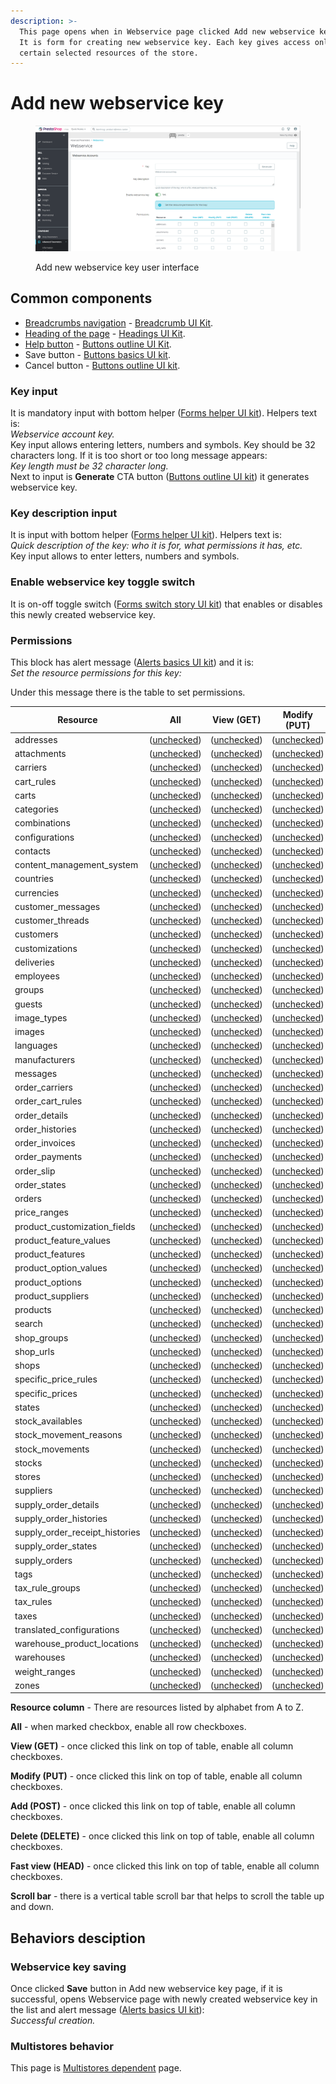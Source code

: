 ```yaml
---
description: >-
  This page opens when in Webservice page clicked Add new webservice key button.
  It is form for creating new webservice key. Each key gives access only to
  certain selected resources of the store.
---
```


# Add new webservice key

<figure><img src="../../../../../../.gitbook/assets/image (1) (2).png" alt=""><figcaption><p>Add new webservice key user interface</p></figcaption></figure>

## Common components

* [Breadcrumbs navigation](../../../../common-components/breadcrumbs.md) - [Breadcrumb UI Kit](https://build.prestashop.com/prestashop-ui-kit/?path=/story/breadcrumb--breadcrumb).
* [Heading of the page](../../../../common-components/heading-of-the-page.md) - [Headings UI Kit](https://build.prestashop.com/prestashop-ui-kit/?path=/story/headings--headings).
* [Help button](../../../../common-components/help-button.md) - [Buttons outline UI Kit](https://build.prestashop.com/prestashop-ui-kit/?path=/story/buttons--outline).
* Save button - [Buttons basics UI kit](https://build.prestashop.com/prestashop-ui-kit/?path=/story/buttons--basics).
* Cancel button - [Buttons outline UI kit](https://build.prestashop.com/prestashop-ui-kit/?path=/story/buttons--outline).

### Key input

It is mandatory input with bottom helper ([Forms helper UI kit](https://build.prestashop.com/prestashop-ui-kit/?path=/story/forms--helpers)). Helpers text is: \
_Webservice account key._ \
Key input allows entering letters, numbers and symbols. Key should be 32 characters long. If it is too short or too long message appears: \
_Key length must be 32 character long._\
Next to input is **Generate** CTA button ([Buttons outline UI kit](https://build.prestashop.com/prestashop-ui-kit/?path=/story/buttons--outline)) it generates webservice key.

### Key description input

It is input with bottom helper ([Forms helper UI kit](https://build.prestashop.com/prestashop-ui-kit/?path=/story/forms--helpers)). Helpers text is: \
_Quick description of the key: who it is for, what permissions it has, etc._\
Key input allows to enter letters, numbers and symbols.&#x20;

### Enable webservice key toggle switch

It is on-off toggle switch ([Forms switch story UI kit](https://build.prestashop.com/prestashop-ui-kit/?path=/story/forms--switch-story)) that enables or disables this newly created webservice key.

### Permissions

This block has alert message ([Alerts basics UI kit](https://build.prestashop.com/prestashop-ui-kit/?path=/story/alerts--basics)) and it is:\
_Set the resource permissions for this key:_

Under this message there is the table to set permissions.

<table><thead><tr><th width="157">Resource</th><th width="128">All</th><th width="128">View (GET)</th><th width="128">Modify (PUT)</th><th width="129">Add (POST)</th><th width="128">Delete (DELETE)</th><th width="128">Fast view (HEAD)</th></tr></thead><tbody><tr><td>addresses</td><td>(<a href="https://build.prestashop-project.org/prestashop-ui-kit/?path=/story/forms--stylised-checkboxes">unchecked</a>)</td><td>(<a href="https://build.prestashop-project.org/prestashop-ui-kit/?path=/story/forms--stylised-checkboxes">unchecked</a>)</td><td>(<a href="https://build.prestashop-project.org/prestashop-ui-kit/?path=/story/forms--stylised-checkboxes">unchecked</a>)</td><td>(<a href="https://build.prestashop-project.org/prestashop-ui-kit/?path=/story/forms--stylised-checkboxes">unchecked</a>)</td><td>(<a href="https://build.prestashop-project.org/prestashop-ui-kit/?path=/story/forms--stylised-checkboxes">unchecked</a>)</td><td>(<a href="https://build.prestashop-project.org/prestashop-ui-kit/?path=/story/forms--stylised-checkboxes">unchecked</a>)</td></tr><tr><td>attachments</td><td>(<a href="https://build.prestashop-project.org/prestashop-ui-kit/?path=/story/forms--stylised-checkboxes">unchecked</a>)</td><td>(<a href="https://build.prestashop-project.org/prestashop-ui-kit/?path=/story/forms--stylised-checkboxes">unchecked</a>)</td><td>(<a href="https://build.prestashop-project.org/prestashop-ui-kit/?path=/story/forms--stylised-checkboxes">unchecked</a>)</td><td>(<a href="https://build.prestashop-project.org/prestashop-ui-kit/?path=/story/forms--stylised-checkboxes">unchecked</a>)</td><td>(<a href="https://build.prestashop-project.org/prestashop-ui-kit/?path=/story/forms--stylised-checkboxes">unchecked</a>)</td><td>(<a href="https://build.prestashop-project.org/prestashop-ui-kit/?path=/story/forms--stylised-checkboxes">unchecked</a>)</td></tr><tr><td>carriers</td><td>(<a href="https://build.prestashop-project.org/prestashop-ui-kit/?path=/story/forms--stylised-checkboxes">unchecked</a>)</td><td>(<a href="https://build.prestashop-project.org/prestashop-ui-kit/?path=/story/forms--stylised-checkboxes">unchecked</a>)</td><td>(<a href="https://build.prestashop-project.org/prestashop-ui-kit/?path=/story/forms--stylised-checkboxes">unchecked</a>)</td><td>(<a href="https://build.prestashop-project.org/prestashop-ui-kit/?path=/story/forms--stylised-checkboxes">unchecked</a>)</td><td>(<a href="https://build.prestashop-project.org/prestashop-ui-kit/?path=/story/forms--stylised-checkboxes">unchecked</a>)</td><td>(<a href="https://build.prestashop-project.org/prestashop-ui-kit/?path=/story/forms--stylised-checkboxes">unchecked</a>)</td></tr><tr><td>cart_rules</td><td>(<a href="https://build.prestashop-project.org/prestashop-ui-kit/?path=/story/forms--stylised-checkboxes">unchecked</a>)</td><td>(<a href="https://build.prestashop-project.org/prestashop-ui-kit/?path=/story/forms--stylised-checkboxes">unchecked</a>)</td><td>(<a href="https://build.prestashop-project.org/prestashop-ui-kit/?path=/story/forms--stylised-checkboxes">unchecked</a>)</td><td>(<a href="https://build.prestashop-project.org/prestashop-ui-kit/?path=/story/forms--stylised-checkboxes">unchecked</a>)</td><td>(<a href="https://build.prestashop-project.org/prestashop-ui-kit/?path=/story/forms--stylised-checkboxes">unchecked</a>)</td><td>(<a href="https://build.prestashop-project.org/prestashop-ui-kit/?path=/story/forms--stylised-checkboxes">unchecked</a>)</td></tr><tr><td>carts</td><td>(<a href="https://build.prestashop-project.org/prestashop-ui-kit/?path=/story/forms--stylised-checkboxes">unchecked</a>)</td><td>(<a href="https://build.prestashop-project.org/prestashop-ui-kit/?path=/story/forms--stylised-checkboxes">unchecked</a>)</td><td>(<a href="https://build.prestashop-project.org/prestashop-ui-kit/?path=/story/forms--stylised-checkboxes">unchecked</a>)</td><td>(<a href="https://build.prestashop-project.org/prestashop-ui-kit/?path=/story/forms--stylised-checkboxes">unchecked</a>)</td><td>(<a href="https://build.prestashop-project.org/prestashop-ui-kit/?path=/story/forms--stylised-checkboxes">unchecked</a>)</td><td>(<a href="https://build.prestashop-project.org/prestashop-ui-kit/?path=/story/forms--stylised-checkboxes">unchecked</a>)</td></tr><tr><td>categories</td><td>(<a href="https://build.prestashop-project.org/prestashop-ui-kit/?path=/story/forms--stylised-checkboxes">unchecked</a>)</td><td>(<a href="https://build.prestashop-project.org/prestashop-ui-kit/?path=/story/forms--stylised-checkboxes">unchecked</a>)</td><td>(<a href="https://build.prestashop-project.org/prestashop-ui-kit/?path=/story/forms--stylised-checkboxes">unchecked</a>)</td><td>(<a href="https://build.prestashop-project.org/prestashop-ui-kit/?path=/story/forms--stylised-checkboxes">unchecked</a>)</td><td>(<a href="https://build.prestashop-project.org/prestashop-ui-kit/?path=/story/forms--stylised-checkboxes">unchecked</a>)</td><td>(<a href="https://build.prestashop-project.org/prestashop-ui-kit/?path=/story/forms--stylised-checkboxes">unchecked</a>)</td></tr><tr><td>combinations</td><td>(<a href="https://build.prestashop-project.org/prestashop-ui-kit/?path=/story/forms--stylised-checkboxes">unchecked</a>)</td><td>(<a href="https://build.prestashop-project.org/prestashop-ui-kit/?path=/story/forms--stylised-checkboxes">unchecked</a>)</td><td>(<a href="https://build.prestashop-project.org/prestashop-ui-kit/?path=/story/forms--stylised-checkboxes">unchecked</a>)</td><td>(<a href="https://build.prestashop-project.org/prestashop-ui-kit/?path=/story/forms--stylised-checkboxes">unchecked</a>)</td><td>(<a href="https://build.prestashop-project.org/prestashop-ui-kit/?path=/story/forms--stylised-checkboxes">unchecked</a>)</td><td>(<a href="https://build.prestashop-project.org/prestashop-ui-kit/?path=/story/forms--stylised-checkboxes">unchecked</a>)</td></tr><tr><td>configurations</td><td>(<a href="https://build.prestashop-project.org/prestashop-ui-kit/?path=/story/forms--stylised-checkboxes">unchecked</a>)</td><td>(<a href="https://build.prestashop-project.org/prestashop-ui-kit/?path=/story/forms--stylised-checkboxes">unchecked</a>)</td><td>(<a href="https://build.prestashop-project.org/prestashop-ui-kit/?path=/story/forms--stylised-checkboxes">unchecked</a>)</td><td>(<a href="https://build.prestashop-project.org/prestashop-ui-kit/?path=/story/forms--stylised-checkboxes">unchecked</a>)</td><td>(<a href="https://build.prestashop-project.org/prestashop-ui-kit/?path=/story/forms--stylised-checkboxes">unchecked</a>)</td><td>(<a href="https://build.prestashop-project.org/prestashop-ui-kit/?path=/story/forms--stylised-checkboxes">unchecked</a>)</td></tr><tr><td>contacts</td><td>(<a href="https://build.prestashop-project.org/prestashop-ui-kit/?path=/story/forms--stylised-checkboxes">unchecked</a>)</td><td>(<a href="https://build.prestashop-project.org/prestashop-ui-kit/?path=/story/forms--stylised-checkboxes">unchecked</a>)</td><td>(<a href="https://build.prestashop-project.org/prestashop-ui-kit/?path=/story/forms--stylised-checkboxes">unchecked</a>)</td><td>(<a href="https://build.prestashop-project.org/prestashop-ui-kit/?path=/story/forms--stylised-checkboxes">unchecked</a>)</td><td>(<a href="https://build.prestashop-project.org/prestashop-ui-kit/?path=/story/forms--stylised-checkboxes">unchecked</a>)</td><td>(<a href="https://build.prestashop-project.org/prestashop-ui-kit/?path=/story/forms--stylised-checkboxes">unchecked</a>)</td></tr><tr><td>content_management_system</td><td>(<a href="https://build.prestashop-project.org/prestashop-ui-kit/?path=/story/forms--stylised-checkboxes">unchecked</a>)</td><td>(<a href="https://build.prestashop-project.org/prestashop-ui-kit/?path=/story/forms--stylised-checkboxes">unchecked</a>)</td><td>(<a href="https://build.prestashop-project.org/prestashop-ui-kit/?path=/story/forms--stylised-checkboxes">unchecked</a>)</td><td>(<a href="https://build.prestashop-project.org/prestashop-ui-kit/?path=/story/forms--stylised-checkboxes">unchecked</a>)</td><td>(<a href="https://build.prestashop-project.org/prestashop-ui-kit/?path=/story/forms--stylised-checkboxes">unchecked</a>)</td><td>(<a href="https://build.prestashop-project.org/prestashop-ui-kit/?path=/story/forms--stylised-checkboxes">unchecked</a>)</td></tr><tr><td>countries</td><td>(<a href="https://build.prestashop-project.org/prestashop-ui-kit/?path=/story/forms--stylised-checkboxes">unchecked</a>)</td><td>(<a href="https://build.prestashop-project.org/prestashop-ui-kit/?path=/story/forms--stylised-checkboxes">unchecked</a>)</td><td>(<a href="https://build.prestashop-project.org/prestashop-ui-kit/?path=/story/forms--stylised-checkboxes">unchecked</a>)</td><td>(<a href="https://build.prestashop-project.org/prestashop-ui-kit/?path=/story/forms--stylised-checkboxes">unchecked</a>)</td><td>(<a href="https://build.prestashop-project.org/prestashop-ui-kit/?path=/story/forms--stylised-checkboxes">unchecked</a>)</td><td>(<a href="https://build.prestashop-project.org/prestashop-ui-kit/?path=/story/forms--stylised-checkboxes">unchecked</a>)</td></tr><tr><td>currencies</td><td>(<a href="https://build.prestashop-project.org/prestashop-ui-kit/?path=/story/forms--stylised-checkboxes">unchecked</a>)</td><td>(<a href="https://build.prestashop-project.org/prestashop-ui-kit/?path=/story/forms--stylised-checkboxes">unchecked</a>)</td><td>(<a href="https://build.prestashop-project.org/prestashop-ui-kit/?path=/story/forms--stylised-checkboxes">unchecked</a>)</td><td>(<a href="https://build.prestashop-project.org/prestashop-ui-kit/?path=/story/forms--stylised-checkboxes">unchecked</a>)</td><td>(<a href="https://build.prestashop-project.org/prestashop-ui-kit/?path=/story/forms--stylised-checkboxes">unchecked</a>)</td><td>(<a href="https://build.prestashop-project.org/prestashop-ui-kit/?path=/story/forms--stylised-checkboxes">unchecked</a>)</td></tr><tr><td>customer_messages</td><td>(<a href="https://build.prestashop-project.org/prestashop-ui-kit/?path=/story/forms--stylised-checkboxes">unchecked</a>)</td><td>(<a href="https://build.prestashop-project.org/prestashop-ui-kit/?path=/story/forms--stylised-checkboxes">unchecked</a>)</td><td>(<a href="https://build.prestashop-project.org/prestashop-ui-kit/?path=/story/forms--stylised-checkboxes">unchecked</a>)</td><td>(<a href="https://build.prestashop-project.org/prestashop-ui-kit/?path=/story/forms--stylised-checkboxes">unchecked</a>)</td><td>(<a href="https://build.prestashop-project.org/prestashop-ui-kit/?path=/story/forms--stylised-checkboxes">unchecked</a>)</td><td>(<a href="https://build.prestashop-project.org/prestashop-ui-kit/?path=/story/forms--stylised-checkboxes">unchecked</a>)</td></tr><tr><td>customer_threads</td><td>(<a href="https://build.prestashop-project.org/prestashop-ui-kit/?path=/story/forms--stylised-checkboxes">unchecked</a>)</td><td>(<a href="https://build.prestashop-project.org/prestashop-ui-kit/?path=/story/forms--stylised-checkboxes">unchecked</a>)</td><td>(<a href="https://build.prestashop-project.org/prestashop-ui-kit/?path=/story/forms--stylised-checkboxes">unchecked</a>)</td><td>(<a href="https://build.prestashop-project.org/prestashop-ui-kit/?path=/story/forms--stylised-checkboxes">unchecked</a>)</td><td>(<a href="https://build.prestashop-project.org/prestashop-ui-kit/?path=/story/forms--stylised-checkboxes">unchecked</a>)</td><td>(<a href="https://build.prestashop-project.org/prestashop-ui-kit/?path=/story/forms--stylised-checkboxes">unchecked</a>)</td></tr><tr><td>customers</td><td>(<a href="https://build.prestashop-project.org/prestashop-ui-kit/?path=/story/forms--stylised-checkboxes">unchecked</a>)</td><td>(<a href="https://build.prestashop-project.org/prestashop-ui-kit/?path=/story/forms--stylised-checkboxes">unchecked</a>)</td><td>(<a href="https://build.prestashop-project.org/prestashop-ui-kit/?path=/story/forms--stylised-checkboxes">unchecked</a>)</td><td>(<a href="https://build.prestashop-project.org/prestashop-ui-kit/?path=/story/forms--stylised-checkboxes">unchecked</a>)</td><td>(<a href="https://build.prestashop-project.org/prestashop-ui-kit/?path=/story/forms--stylised-checkboxes">unchecked</a>)</td><td>(<a href="https://build.prestashop-project.org/prestashop-ui-kit/?path=/story/forms--stylised-checkboxes">unchecked</a>)</td></tr><tr><td>customizations</td><td>(<a href="https://build.prestashop-project.org/prestashop-ui-kit/?path=/story/forms--stylised-checkboxes">unchecked</a>)</td><td>(<a href="https://build.prestashop-project.org/prestashop-ui-kit/?path=/story/forms--stylised-checkboxes">unchecked</a>)</td><td>(<a href="https://build.prestashop-project.org/prestashop-ui-kit/?path=/story/forms--stylised-checkboxes">unchecked</a>)</td><td>(<a href="https://build.prestashop-project.org/prestashop-ui-kit/?path=/story/forms--stylised-checkboxes">unchecked</a>)</td><td>(<a href="https://build.prestashop-project.org/prestashop-ui-kit/?path=/story/forms--stylised-checkboxes">unchecked</a>)</td><td>(<a href="https://build.prestashop-project.org/prestashop-ui-kit/?path=/story/forms--stylised-checkboxes">unchecked</a>)</td></tr><tr><td>deliveries</td><td>(<a href="https://build.prestashop-project.org/prestashop-ui-kit/?path=/story/forms--stylised-checkboxes">unchecked</a>)</td><td>(<a href="https://build.prestashop-project.org/prestashop-ui-kit/?path=/story/forms--stylised-checkboxes">unchecked</a>)</td><td>(<a href="https://build.prestashop-project.org/prestashop-ui-kit/?path=/story/forms--stylised-checkboxes">unchecked</a>)</td><td>(<a href="https://build.prestashop-project.org/prestashop-ui-kit/?path=/story/forms--stylised-checkboxes">unchecked</a>)</td><td>(<a href="https://build.prestashop-project.org/prestashop-ui-kit/?path=/story/forms--stylised-checkboxes">unchecked</a>)</td><td>(<a href="https://build.prestashop-project.org/prestashop-ui-kit/?path=/story/forms--stylised-checkboxes">unchecked</a>)</td></tr><tr><td>employees</td><td>(<a href="https://build.prestashop-project.org/prestashop-ui-kit/?path=/story/forms--stylised-checkboxes">unchecked</a>)</td><td>(<a href="https://build.prestashop-project.org/prestashop-ui-kit/?path=/story/forms--stylised-checkboxes">unchecked</a>)</td><td>(<a href="https://build.prestashop-project.org/prestashop-ui-kit/?path=/story/forms--stylised-checkboxes">unchecked</a>)</td><td>(<a href="https://build.prestashop-project.org/prestashop-ui-kit/?path=/story/forms--stylised-checkboxes">unchecked</a>)</td><td>(<a href="https://build.prestashop-project.org/prestashop-ui-kit/?path=/story/forms--stylised-checkboxes">unchecked</a>)</td><td>(<a href="https://build.prestashop-project.org/prestashop-ui-kit/?path=/story/forms--stylised-checkboxes">unchecked</a>)</td></tr><tr><td>groups</td><td>(<a href="https://build.prestashop-project.org/prestashop-ui-kit/?path=/story/forms--stylised-checkboxes">unchecked</a>)</td><td>(<a href="https://build.prestashop-project.org/prestashop-ui-kit/?path=/story/forms--stylised-checkboxes">unchecked</a>)</td><td>(<a href="https://build.prestashop-project.org/prestashop-ui-kit/?path=/story/forms--stylised-checkboxes">unchecked</a>)</td><td>(<a href="https://build.prestashop-project.org/prestashop-ui-kit/?path=/story/forms--stylised-checkboxes">unchecked</a>)</td><td>(<a href="https://build.prestashop-project.org/prestashop-ui-kit/?path=/story/forms--stylised-checkboxes">unchecked</a>)</td><td>(<a href="https://build.prestashop-project.org/prestashop-ui-kit/?path=/story/forms--stylised-checkboxes">unchecked</a>)</td></tr><tr><td>guests</td><td>(<a href="https://build.prestashop-project.org/prestashop-ui-kit/?path=/story/forms--stylised-checkboxes">unchecked</a>)</td><td>(<a href="https://build.prestashop-project.org/prestashop-ui-kit/?path=/story/forms--stylised-checkboxes">unchecked</a>)</td><td>(<a href="https://build.prestashop-project.org/prestashop-ui-kit/?path=/story/forms--stylised-checkboxes">unchecked</a>)</td><td>(<a href="https://build.prestashop-project.org/prestashop-ui-kit/?path=/story/forms--stylised-checkboxes">unchecked</a>)</td><td>(<a href="https://build.prestashop-project.org/prestashop-ui-kit/?path=/story/forms--stylised-checkboxes">unchecked</a>)</td><td>(<a href="https://build.prestashop-project.org/prestashop-ui-kit/?path=/story/forms--stylised-checkboxes">unchecked</a>)</td></tr><tr><td>image_types</td><td>(<a href="https://build.prestashop-project.org/prestashop-ui-kit/?path=/story/forms--stylised-checkboxes">unchecked</a>)</td><td>(<a href="https://build.prestashop-project.org/prestashop-ui-kit/?path=/story/forms--stylised-checkboxes">unchecked</a>)</td><td>(<a href="https://build.prestashop-project.org/prestashop-ui-kit/?path=/story/forms--stylised-checkboxes">unchecked</a>)</td><td>(<a href="https://build.prestashop-project.org/prestashop-ui-kit/?path=/story/forms--stylised-checkboxes">unchecked</a>)</td><td>(<a href="https://build.prestashop-project.org/prestashop-ui-kit/?path=/story/forms--stylised-checkboxes">unchecked</a>)</td><td>(<a href="https://build.prestashop-project.org/prestashop-ui-kit/?path=/story/forms--stylised-checkboxes">unchecked</a>)</td></tr><tr><td>images</td><td>(<a href="https://build.prestashop-project.org/prestashop-ui-kit/?path=/story/forms--stylised-checkboxes">unchecked</a>)</td><td>(<a href="https://build.prestashop-project.org/prestashop-ui-kit/?path=/story/forms--stylised-checkboxes">unchecked</a>)</td><td>(<a href="https://build.prestashop-project.org/prestashop-ui-kit/?path=/story/forms--stylised-checkboxes">unchecked</a>)</td><td>(<a href="https://build.prestashop-project.org/prestashop-ui-kit/?path=/story/forms--stylised-checkboxes">unchecked</a>)</td><td>(<a href="https://build.prestashop-project.org/prestashop-ui-kit/?path=/story/forms--stylised-checkboxes">unchecked</a>)</td><td>(<a href="https://build.prestashop-project.org/prestashop-ui-kit/?path=/story/forms--stylised-checkboxes">unchecked</a>)</td></tr><tr><td>languages</td><td>(<a href="https://build.prestashop-project.org/prestashop-ui-kit/?path=/story/forms--stylised-checkboxes">unchecked</a>)</td><td>(<a href="https://build.prestashop-project.org/prestashop-ui-kit/?path=/story/forms--stylised-checkboxes">unchecked</a>)</td><td>(<a href="https://build.prestashop-project.org/prestashop-ui-kit/?path=/story/forms--stylised-checkboxes">unchecked</a>)</td><td>(<a href="https://build.prestashop-project.org/prestashop-ui-kit/?path=/story/forms--stylised-checkboxes">unchecked</a>)</td><td>(<a href="https://build.prestashop-project.org/prestashop-ui-kit/?path=/story/forms--stylised-checkboxes">unchecked</a>)</td><td>(<a href="https://build.prestashop-project.org/prestashop-ui-kit/?path=/story/forms--stylised-checkboxes">unchecked</a>)</td></tr><tr><td>manufacturers</td><td>(<a href="https://build.prestashop-project.org/prestashop-ui-kit/?path=/story/forms--stylised-checkboxes">unchecked</a>)</td><td>(<a href="https://build.prestashop-project.org/prestashop-ui-kit/?path=/story/forms--stylised-checkboxes">unchecked</a>)</td><td>(<a href="https://build.prestashop-project.org/prestashop-ui-kit/?path=/story/forms--stylised-checkboxes">unchecked</a>)</td><td>(<a href="https://build.prestashop-project.org/prestashop-ui-kit/?path=/story/forms--stylised-checkboxes">unchecked</a>)</td><td>(<a href="https://build.prestashop-project.org/prestashop-ui-kit/?path=/story/forms--stylised-checkboxes">unchecked</a>)</td><td>(<a href="https://build.prestashop-project.org/prestashop-ui-kit/?path=/story/forms--stylised-checkboxes">unchecked</a>)</td></tr><tr><td>messages</td><td>(<a href="https://build.prestashop-project.org/prestashop-ui-kit/?path=/story/forms--stylised-checkboxes">unchecked</a>)</td><td>(<a href="https://build.prestashop-project.org/prestashop-ui-kit/?path=/story/forms--stylised-checkboxes">unchecked</a>)</td><td>(<a href="https://build.prestashop-project.org/prestashop-ui-kit/?path=/story/forms--stylised-checkboxes">unchecked</a>)</td><td>(<a href="https://build.prestashop-project.org/prestashop-ui-kit/?path=/story/forms--stylised-checkboxes">unchecked</a>)</td><td>(<a href="https://build.prestashop-project.org/prestashop-ui-kit/?path=/story/forms--stylised-checkboxes">unchecked</a>)</td><td>(<a href="https://build.prestashop-project.org/prestashop-ui-kit/?path=/story/forms--stylised-checkboxes">unchecked</a>)</td></tr><tr><td>order_carriers</td><td>(<a href="https://build.prestashop-project.org/prestashop-ui-kit/?path=/story/forms--stylised-checkboxes">unchecked</a>)</td><td>(<a href="https://build.prestashop-project.org/prestashop-ui-kit/?path=/story/forms--stylised-checkboxes">unchecked</a>)</td><td>(<a href="https://build.prestashop-project.org/prestashop-ui-kit/?path=/story/forms--stylised-checkboxes">unchecked</a>)</td><td>(<a href="https://build.prestashop-project.org/prestashop-ui-kit/?path=/story/forms--stylised-checkboxes">unchecked</a>)</td><td>(<a href="https://build.prestashop-project.org/prestashop-ui-kit/?path=/story/forms--stylised-checkboxes">unchecked</a>)</td><td>(<a href="https://build.prestashop-project.org/prestashop-ui-kit/?path=/story/forms--stylised-checkboxes">unchecked</a>)</td></tr><tr><td>order_cart_rules</td><td>(<a href="https://build.prestashop-project.org/prestashop-ui-kit/?path=/story/forms--stylised-checkboxes">unchecked</a>)</td><td>(<a href="https://build.prestashop-project.org/prestashop-ui-kit/?path=/story/forms--stylised-checkboxes">unchecked</a>)</td><td>(<a href="https://build.prestashop-project.org/prestashop-ui-kit/?path=/story/forms--stylised-checkboxes">unchecked</a>)</td><td>(<a href="https://build.prestashop-project.org/prestashop-ui-kit/?path=/story/forms--stylised-checkboxes">unchecked</a>)</td><td>(<a href="https://build.prestashop-project.org/prestashop-ui-kit/?path=/story/forms--stylised-checkboxes">unchecked</a>)</td><td>(<a href="https://build.prestashop-project.org/prestashop-ui-kit/?path=/story/forms--stylised-checkboxes">unchecked</a>)</td></tr><tr><td>order_details</td><td>(<a href="https://build.prestashop-project.org/prestashop-ui-kit/?path=/story/forms--stylised-checkboxes">unchecked</a>)</td><td>(<a href="https://build.prestashop-project.org/prestashop-ui-kit/?path=/story/forms--stylised-checkboxes">unchecked</a>)</td><td>(<a href="https://build.prestashop-project.org/prestashop-ui-kit/?path=/story/forms--stylised-checkboxes">unchecked</a>)</td><td>(<a href="https://build.prestashop-project.org/prestashop-ui-kit/?path=/story/forms--stylised-checkboxes">unchecked</a>)</td><td>(<a href="https://build.prestashop-project.org/prestashop-ui-kit/?path=/story/forms--stylised-checkboxes">unchecked</a>)</td><td>(<a href="https://build.prestashop-project.org/prestashop-ui-kit/?path=/story/forms--stylised-checkboxes">unchecked</a>)</td></tr><tr><td>order_histories</td><td>(<a href="https://build.prestashop-project.org/prestashop-ui-kit/?path=/story/forms--stylised-checkboxes">unchecked</a>)</td><td>(<a href="https://build.prestashop-project.org/prestashop-ui-kit/?path=/story/forms--stylised-checkboxes">unchecked</a>)</td><td>(<a href="https://build.prestashop-project.org/prestashop-ui-kit/?path=/story/forms--stylised-checkboxes">unchecked</a>)</td><td>(<a href="https://build.prestashop-project.org/prestashop-ui-kit/?path=/story/forms--stylised-checkboxes">unchecked</a>)</td><td>(<a href="https://build.prestashop-project.org/prestashop-ui-kit/?path=/story/forms--stylised-checkboxes">unchecked</a>)</td><td>(<a href="https://build.prestashop-project.org/prestashop-ui-kit/?path=/story/forms--stylised-checkboxes">unchecked</a>)</td></tr><tr><td>order_invoices<br></td><td>(<a href="https://build.prestashop-project.org/prestashop-ui-kit/?path=/story/forms--stylised-checkboxes">unchecked</a>)</td><td>(<a href="https://build.prestashop-project.org/prestashop-ui-kit/?path=/story/forms--stylised-checkboxes">unchecked</a>)</td><td>(<a href="https://build.prestashop-project.org/prestashop-ui-kit/?path=/story/forms--stylised-checkboxes">unchecked</a>)</td><td>(<a href="https://build.prestashop-project.org/prestashop-ui-kit/?path=/story/forms--stylised-checkboxes">unchecked</a>)</td><td>(<a href="https://build.prestashop-project.org/prestashop-ui-kit/?path=/story/forms--stylised-checkboxes">unchecked</a>)</td><td>(<a href="https://build.prestashop-project.org/prestashop-ui-kit/?path=/story/forms--stylised-checkboxes">unchecked</a>)</td></tr><tr><td>order_payments</td><td>(<a href="https://build.prestashop-project.org/prestashop-ui-kit/?path=/story/forms--stylised-checkboxes">unchecked</a>)</td><td>(<a href="https://build.prestashop-project.org/prestashop-ui-kit/?path=/story/forms--stylised-checkboxes">unchecked</a>)</td><td>(<a href="https://build.prestashop-project.org/prestashop-ui-kit/?path=/story/forms--stylised-checkboxes">unchecked</a>)</td><td>(<a href="https://build.prestashop-project.org/prestashop-ui-kit/?path=/story/forms--stylised-checkboxes">unchecked</a>)</td><td>(<a href="https://build.prestashop-project.org/prestashop-ui-kit/?path=/story/forms--stylised-checkboxes">unchecked</a>)</td><td>(<a href="https://build.prestashop-project.org/prestashop-ui-kit/?path=/story/forms--stylised-checkboxes">unchecked</a>)</td></tr><tr><td>order_slip</td><td>(<a href="https://build.prestashop-project.org/prestashop-ui-kit/?path=/story/forms--stylised-checkboxes">unchecked</a>)</td><td>(<a href="https://build.prestashop-project.org/prestashop-ui-kit/?path=/story/forms--stylised-checkboxes">unchecked</a>)</td><td>(<a href="https://build.prestashop-project.org/prestashop-ui-kit/?path=/story/forms--stylised-checkboxes">unchecked</a>)</td><td>(<a href="https://build.prestashop-project.org/prestashop-ui-kit/?path=/story/forms--stylised-checkboxes">unchecked</a>)</td><td>(<a href="https://build.prestashop-project.org/prestashop-ui-kit/?path=/story/forms--stylised-checkboxes">unchecked</a>)</td><td>(<a href="https://build.prestashop-project.org/prestashop-ui-kit/?path=/story/forms--stylised-checkboxes">unchecked</a>)</td></tr><tr><td>order_states</td><td>(<a href="https://build.prestashop-project.org/prestashop-ui-kit/?path=/story/forms--stylised-checkboxes">unchecked</a>)</td><td>(<a href="https://build.prestashop-project.org/prestashop-ui-kit/?path=/story/forms--stylised-checkboxes">unchecked</a>)</td><td>(<a href="https://build.prestashop-project.org/prestashop-ui-kit/?path=/story/forms--stylised-checkboxes">unchecked</a>)</td><td>(<a href="https://build.prestashop-project.org/prestashop-ui-kit/?path=/story/forms--stylised-checkboxes">unchecked</a>)</td><td>(<a href="https://build.prestashop-project.org/prestashop-ui-kit/?path=/story/forms--stylised-checkboxes">unchecked</a>)</td><td>(<a href="https://build.prestashop-project.org/prestashop-ui-kit/?path=/story/forms--stylised-checkboxes">unchecked</a>)</td></tr><tr><td>orders</td><td>(<a href="https://build.prestashop-project.org/prestashop-ui-kit/?path=/story/forms--stylised-checkboxes">unchecked</a>)</td><td>(<a href="https://build.prestashop-project.org/prestashop-ui-kit/?path=/story/forms--stylised-checkboxes">unchecked</a>)</td><td>(<a href="https://build.prestashop-project.org/prestashop-ui-kit/?path=/story/forms--stylised-checkboxes">unchecked</a>)</td><td>(<a href="https://build.prestashop-project.org/prestashop-ui-kit/?path=/story/forms--stylised-checkboxes">unchecked</a>)</td><td>(<a href="https://build.prestashop-project.org/prestashop-ui-kit/?path=/story/forms--stylised-checkboxes">unchecked</a>)</td><td>(<a href="https://build.prestashop-project.org/prestashop-ui-kit/?path=/story/forms--stylised-checkboxes">unchecked</a>)</td></tr><tr><td>price_ranges</td><td>(<a href="https://build.prestashop-project.org/prestashop-ui-kit/?path=/story/forms--stylised-checkboxes">unchecked</a>)</td><td>(<a href="https://build.prestashop-project.org/prestashop-ui-kit/?path=/story/forms--stylised-checkboxes">unchecked</a>)</td><td>(<a href="https://build.prestashop-project.org/prestashop-ui-kit/?path=/story/forms--stylised-checkboxes">unchecked</a>)</td><td>(<a href="https://build.prestashop-project.org/prestashop-ui-kit/?path=/story/forms--stylised-checkboxes">unchecked</a>)</td><td>(<a href="https://build.prestashop-project.org/prestashop-ui-kit/?path=/story/forms--stylised-checkboxes">unchecked</a>)</td><td>(<a href="https://build.prestashop-project.org/prestashop-ui-kit/?path=/story/forms--stylised-checkboxes">unchecked</a>)</td></tr><tr><td>product_customization_fields</td><td>(<a href="https://build.prestashop-project.org/prestashop-ui-kit/?path=/story/forms--stylised-checkboxes">unchecked</a>)</td><td>(<a href="https://build.prestashop-project.org/prestashop-ui-kit/?path=/story/forms--stylised-checkboxes">unchecked</a>)</td><td>(<a href="https://build.prestashop-project.org/prestashop-ui-kit/?path=/story/forms--stylised-checkboxes">unchecked</a>)</td><td>(<a href="https://build.prestashop-project.org/prestashop-ui-kit/?path=/story/forms--stylised-checkboxes">unchecked</a>)</td><td>(<a href="https://build.prestashop-project.org/prestashop-ui-kit/?path=/story/forms--stylised-checkboxes">unchecked</a>)</td><td>(<a href="https://build.prestashop-project.org/prestashop-ui-kit/?path=/story/forms--stylised-checkboxes">unchecked</a>)</td></tr><tr><td>product_feature_values</td><td>(<a href="https://build.prestashop-project.org/prestashop-ui-kit/?path=/story/forms--stylised-checkboxes">unchecked</a>)</td><td>(<a href="https://build.prestashop-project.org/prestashop-ui-kit/?path=/story/forms--stylised-checkboxes">unchecked</a>)</td><td>(<a href="https://build.prestashop-project.org/prestashop-ui-kit/?path=/story/forms--stylised-checkboxes">unchecked</a>)</td><td>(<a href="https://build.prestashop-project.org/prestashop-ui-kit/?path=/story/forms--stylised-checkboxes">unchecked</a>)</td><td>(<a href="https://build.prestashop-project.org/prestashop-ui-kit/?path=/story/forms--stylised-checkboxes">unchecked</a>)</td><td>(<a href="https://build.prestashop-project.org/prestashop-ui-kit/?path=/story/forms--stylised-checkboxes">unchecked</a>)</td></tr><tr><td>product_features</td><td>(<a href="https://build.prestashop-project.org/prestashop-ui-kit/?path=/story/forms--stylised-checkboxes">unchecked</a>)</td><td>(<a href="https://build.prestashop-project.org/prestashop-ui-kit/?path=/story/forms--stylised-checkboxes">unchecked</a>)</td><td>(<a href="https://build.prestashop-project.org/prestashop-ui-kit/?path=/story/forms--stylised-checkboxes">unchecked</a>)</td><td>(<a href="https://build.prestashop-project.org/prestashop-ui-kit/?path=/story/forms--stylised-checkboxes">unchecked</a>)</td><td>(<a href="https://build.prestashop-project.org/prestashop-ui-kit/?path=/story/forms--stylised-checkboxes">unchecked</a>)</td><td>(<a href="https://build.prestashop-project.org/prestashop-ui-kit/?path=/story/forms--stylised-checkboxes">unchecked</a>)</td></tr><tr><td>product_option_values</td><td>(<a href="https://build.prestashop-project.org/prestashop-ui-kit/?path=/story/forms--stylised-checkboxes">unchecked</a>)</td><td>(<a href="https://build.prestashop-project.org/prestashop-ui-kit/?path=/story/forms--stylised-checkboxes">unchecked</a>)</td><td>(<a href="https://build.prestashop-project.org/prestashop-ui-kit/?path=/story/forms--stylised-checkboxes">unchecked</a>)</td><td>(<a href="https://build.prestashop-project.org/prestashop-ui-kit/?path=/story/forms--stylised-checkboxes">unchecked</a>)</td><td>(<a href="https://build.prestashop-project.org/prestashop-ui-kit/?path=/story/forms--stylised-checkboxes">unchecked</a>)</td><td>(<a href="https://build.prestashop-project.org/prestashop-ui-kit/?path=/story/forms--stylised-checkboxes">unchecked</a>)</td></tr><tr><td>product_options</td><td>(<a href="https://build.prestashop-project.org/prestashop-ui-kit/?path=/story/forms--stylised-checkboxes">unchecked</a>)</td><td>(<a href="https://build.prestashop-project.org/prestashop-ui-kit/?path=/story/forms--stylised-checkboxes">unchecked</a>)</td><td>(<a href="https://build.prestashop-project.org/prestashop-ui-kit/?path=/story/forms--stylised-checkboxes">unchecked</a>)</td><td>(<a href="https://build.prestashop-project.org/prestashop-ui-kit/?path=/story/forms--stylised-checkboxes">unchecked</a>)</td><td>(<a href="https://build.prestashop-project.org/prestashop-ui-kit/?path=/story/forms--stylised-checkboxes">unchecked</a>)</td><td>(<a href="https://build.prestashop-project.org/prestashop-ui-kit/?path=/story/forms--stylised-checkboxes">unchecked</a>)</td></tr><tr><td>product_suppliers</td><td>(<a href="https://build.prestashop-project.org/prestashop-ui-kit/?path=/story/forms--stylised-checkboxes">unchecked</a>)</td><td>(<a href="https://build.prestashop-project.org/prestashop-ui-kit/?path=/story/forms--stylised-checkboxes">unchecked</a>)</td><td>(<a href="https://build.prestashop-project.org/prestashop-ui-kit/?path=/story/forms--stylised-checkboxes">unchecked</a>)</td><td>(<a href="https://build.prestashop-project.org/prestashop-ui-kit/?path=/story/forms--stylised-checkboxes">unchecked</a>)</td><td>(<a href="https://build.prestashop-project.org/prestashop-ui-kit/?path=/story/forms--stylised-checkboxes">unchecked</a>)</td><td>(<a href="https://build.prestashop-project.org/prestashop-ui-kit/?path=/story/forms--stylised-checkboxes">unchecked</a>)</td></tr><tr><td>products</td><td>(<a href="https://build.prestashop-project.org/prestashop-ui-kit/?path=/story/forms--stylised-checkboxes">unchecked</a>)</td><td>(<a href="https://build.prestashop-project.org/prestashop-ui-kit/?path=/story/forms--stylised-checkboxes">unchecked</a>)</td><td>(<a href="https://build.prestashop-project.org/prestashop-ui-kit/?path=/story/forms--stylised-checkboxes">unchecked</a>)</td><td>(<a href="https://build.prestashop-project.org/prestashop-ui-kit/?path=/story/forms--stylised-checkboxes">unchecked</a>)</td><td>(<a href="https://build.prestashop-project.org/prestashop-ui-kit/?path=/story/forms--stylised-checkboxes">unchecked</a>)</td><td>(<a href="https://build.prestashop-project.org/prestashop-ui-kit/?path=/story/forms--stylised-checkboxes">unchecked</a>)</td></tr><tr><td>search</td><td>(<a href="https://build.prestashop-project.org/prestashop-ui-kit/?path=/story/forms--stylised-checkboxes">unchecked</a>)</td><td>(<a href="https://build.prestashop-project.org/prestashop-ui-kit/?path=/story/forms--stylised-checkboxes">unchecked</a>)</td><td>(<a href="https://build.prestashop-project.org/prestashop-ui-kit/?path=/story/forms--stylised-checkboxes">unchecked</a>)</td><td>(<a href="https://build.prestashop-project.org/prestashop-ui-kit/?path=/story/forms--stylised-checkboxes">unchecked</a>)</td><td>(<a href="https://build.prestashop-project.org/prestashop-ui-kit/?path=/story/forms--stylised-checkboxes">unchecked</a>)</td><td>(<a href="https://build.prestashop-project.org/prestashop-ui-kit/?path=/story/forms--stylised-checkboxes">unchecked</a>)</td></tr><tr><td>shop_groups</td><td>(<a href="https://build.prestashop-project.org/prestashop-ui-kit/?path=/story/forms--stylised-checkboxes">unchecked</a>)</td><td>(<a href="https://build.prestashop-project.org/prestashop-ui-kit/?path=/story/forms--stylised-checkboxes">unchecked</a>)</td><td>(<a href="https://build.prestashop-project.org/prestashop-ui-kit/?path=/story/forms--stylised-checkboxes">unchecked</a>)</td><td>(<a href="https://build.prestashop-project.org/prestashop-ui-kit/?path=/story/forms--stylised-checkboxes">unchecked</a>)</td><td>(<a href="https://build.prestashop-project.org/prestashop-ui-kit/?path=/story/forms--stylised-checkboxes">unchecked</a>)</td><td>(<a href="https://build.prestashop-project.org/prestashop-ui-kit/?path=/story/forms--stylised-checkboxes">unchecked</a>)</td></tr><tr><td>shop_urls</td><td>(<a href="https://build.prestashop-project.org/prestashop-ui-kit/?path=/story/forms--stylised-checkboxes">unchecked</a>)</td><td>(<a href="https://build.prestashop-project.org/prestashop-ui-kit/?path=/story/forms--stylised-checkboxes">unchecked</a>)</td><td>(<a href="https://build.prestashop-project.org/prestashop-ui-kit/?path=/story/forms--stylised-checkboxes">unchecked</a>)</td><td>(<a href="https://build.prestashop-project.org/prestashop-ui-kit/?path=/story/forms--stylised-checkboxes">unchecked</a>)</td><td>(<a href="https://build.prestashop-project.org/prestashop-ui-kit/?path=/story/forms--stylised-checkboxes">unchecked</a>)</td><td>(<a href="https://build.prestashop-project.org/prestashop-ui-kit/?path=/story/forms--stylised-checkboxes">unchecked</a>)</td></tr><tr><td>shops</td><td>(<a href="https://build.prestashop-project.org/prestashop-ui-kit/?path=/story/forms--stylised-checkboxes">unchecked</a>)</td><td>(<a href="https://build.prestashop-project.org/prestashop-ui-kit/?path=/story/forms--stylised-checkboxes">unchecked</a>)</td><td>(<a href="https://build.prestashop-project.org/prestashop-ui-kit/?path=/story/forms--stylised-checkboxes">unchecked</a>)</td><td>(<a href="https://build.prestashop-project.org/prestashop-ui-kit/?path=/story/forms--stylised-checkboxes">unchecked</a>)</td><td>(<a href="https://build.prestashop-project.org/prestashop-ui-kit/?path=/story/forms--stylised-checkboxes">unchecked</a>)</td><td>(<a href="https://build.prestashop-project.org/prestashop-ui-kit/?path=/story/forms--stylised-checkboxes">unchecked</a>)</td></tr><tr><td>specific_price_rules</td><td>(<a href="https://build.prestashop-project.org/prestashop-ui-kit/?path=/story/forms--stylised-checkboxes">unchecked</a>)</td><td>(<a href="https://build.prestashop-project.org/prestashop-ui-kit/?path=/story/forms--stylised-checkboxes">unchecked</a>)</td><td>(<a href="https://build.prestashop-project.org/prestashop-ui-kit/?path=/story/forms--stylised-checkboxes">unchecked</a>)</td><td>(<a href="https://build.prestashop-project.org/prestashop-ui-kit/?path=/story/forms--stylised-checkboxes">unchecked</a>)</td><td>(<a href="https://build.prestashop-project.org/prestashop-ui-kit/?path=/story/forms--stylised-checkboxes">unchecked</a>)</td><td>(<a href="https://build.prestashop-project.org/prestashop-ui-kit/?path=/story/forms--stylised-checkboxes">unchecked</a>)</td></tr><tr><td>specific_prices</td><td>(<a href="https://build.prestashop-project.org/prestashop-ui-kit/?path=/story/forms--stylised-checkboxes">unchecked</a>)</td><td>(<a href="https://build.prestashop-project.org/prestashop-ui-kit/?path=/story/forms--stylised-checkboxes">unchecked</a>)</td><td>(<a href="https://build.prestashop-project.org/prestashop-ui-kit/?path=/story/forms--stylised-checkboxes">unchecked</a>)</td><td>(<a href="https://build.prestashop-project.org/prestashop-ui-kit/?path=/story/forms--stylised-checkboxes">unchecked</a>)</td><td>(<a href="https://build.prestashop-project.org/prestashop-ui-kit/?path=/story/forms--stylised-checkboxes">unchecked</a>)</td><td>(<a href="https://build.prestashop-project.org/prestashop-ui-kit/?path=/story/forms--stylised-checkboxes">unchecked</a>)</td></tr><tr><td>states</td><td>(<a href="https://build.prestashop-project.org/prestashop-ui-kit/?path=/story/forms--stylised-checkboxes">unchecked</a>)</td><td>(<a href="https://build.prestashop-project.org/prestashop-ui-kit/?path=/story/forms--stylised-checkboxes">unchecked</a>)</td><td>(<a href="https://build.prestashop-project.org/prestashop-ui-kit/?path=/story/forms--stylised-checkboxes">unchecked</a>)</td><td>(<a href="https://build.prestashop-project.org/prestashop-ui-kit/?path=/story/forms--stylised-checkboxes">unchecked</a>)</td><td>(<a href="https://build.prestashop-project.org/prestashop-ui-kit/?path=/story/forms--stylised-checkboxes">unchecked</a>)</td><td>(<a href="https://build.prestashop-project.org/prestashop-ui-kit/?path=/story/forms--stylised-checkboxes">unchecked</a>)</td></tr><tr><td>stock_availables</td><td>(<a href="https://build.prestashop-project.org/prestashop-ui-kit/?path=/story/forms--stylised-checkboxes">unchecked</a>)</td><td>(<a href="https://build.prestashop-project.org/prestashop-ui-kit/?path=/story/forms--stylised-checkboxes">unchecked</a>)</td><td>(<a href="https://build.prestashop-project.org/prestashop-ui-kit/?path=/story/forms--stylised-checkboxes">unchecked</a>)</td><td>(<a href="https://build.prestashop-project.org/prestashop-ui-kit/?path=/story/forms--stylised-checkboxes">unchecked</a>)</td><td>(<a href="https://build.prestashop-project.org/prestashop-ui-kit/?path=/story/forms--stylised-checkboxes">unchecked</a>)</td><td>(<a href="https://build.prestashop-project.org/prestashop-ui-kit/?path=/story/forms--stylised-checkboxes">unchecked</a>)</td></tr><tr><td>stock_movement_reasons</td><td>(<a href="https://build.prestashop-project.org/prestashop-ui-kit/?path=/story/forms--stylised-checkboxes">unchecked</a>)</td><td>(<a href="https://build.prestashop-project.org/prestashop-ui-kit/?path=/story/forms--stylised-checkboxes">unchecked</a>)</td><td>(<a href="https://build.prestashop-project.org/prestashop-ui-kit/?path=/story/forms--stylised-checkboxes">unchecked</a>)</td><td>(<a href="https://build.prestashop-project.org/prestashop-ui-kit/?path=/story/forms--stylised-checkboxes">unchecked</a>)</td><td>(<a href="https://build.prestashop-project.org/prestashop-ui-kit/?path=/story/forms--stylised-checkboxes">unchecked</a>)</td><td>(<a href="https://build.prestashop-project.org/prestashop-ui-kit/?path=/story/forms--stylised-checkboxes">unchecked</a>)</td></tr><tr><td>stock_movements</td><td>(<a href="https://build.prestashop-project.org/prestashop-ui-kit/?path=/story/forms--stylised-checkboxes">unchecked</a>)</td><td>(<a href="https://build.prestashop-project.org/prestashop-ui-kit/?path=/story/forms--stylised-checkboxes">unchecked</a>)</td><td>(<a href="https://build.prestashop-project.org/prestashop-ui-kit/?path=/story/forms--stylised-checkboxes">unchecked</a>)</td><td>(<a href="https://build.prestashop-project.org/prestashop-ui-kit/?path=/story/forms--stylised-checkboxes">unchecked</a>)</td><td>(<a href="https://build.prestashop-project.org/prestashop-ui-kit/?path=/story/forms--stylised-checkboxes">unchecked</a>)</td><td>(<a href="https://build.prestashop-project.org/prestashop-ui-kit/?path=/story/forms--stylised-checkboxes">unchecked</a>)</td></tr><tr><td>stocks</td><td>(<a href="https://build.prestashop-project.org/prestashop-ui-kit/?path=/story/forms--stylised-checkboxes">unchecked</a>)</td><td>(<a href="https://build.prestashop-project.org/prestashop-ui-kit/?path=/story/forms--stylised-checkboxes">unchecked</a>)</td><td>(<a href="https://build.prestashop-project.org/prestashop-ui-kit/?path=/story/forms--stylised-checkboxes">unchecked</a>)</td><td>(<a href="https://build.prestashop-project.org/prestashop-ui-kit/?path=/story/forms--stylised-checkboxes">unchecked</a>)</td><td>(<a href="https://build.prestashop-project.org/prestashop-ui-kit/?path=/story/forms--stylised-checkboxes">unchecked</a>)</td><td>(<a href="https://build.prestashop-project.org/prestashop-ui-kit/?path=/story/forms--stylised-checkboxes">unchecked</a>)</td></tr><tr><td>stores</td><td>(<a href="https://build.prestashop-project.org/prestashop-ui-kit/?path=/story/forms--stylised-checkboxes">unchecked</a>)</td><td>(<a href="https://build.prestashop-project.org/prestashop-ui-kit/?path=/story/forms--stylised-checkboxes">unchecked</a>)</td><td>(<a href="https://build.prestashop-project.org/prestashop-ui-kit/?path=/story/forms--stylised-checkboxes">unchecked</a>)</td><td>(<a href="https://build.prestashop-project.org/prestashop-ui-kit/?path=/story/forms--stylised-checkboxes">unchecked</a>)</td><td>(<a href="https://build.prestashop-project.org/prestashop-ui-kit/?path=/story/forms--stylised-checkboxes">unchecked</a>)</td><td>(<a href="https://build.prestashop-project.org/prestashop-ui-kit/?path=/story/forms--stylised-checkboxes">unchecked</a>)</td></tr><tr><td>suppliers</td><td>(<a href="https://build.prestashop-project.org/prestashop-ui-kit/?path=/story/forms--stylised-checkboxes">unchecked</a>)</td><td>(<a href="https://build.prestashop-project.org/prestashop-ui-kit/?path=/story/forms--stylised-checkboxes">unchecked</a>)</td><td>(<a href="https://build.prestashop-project.org/prestashop-ui-kit/?path=/story/forms--stylised-checkboxes">unchecked</a>)</td><td>(<a href="https://build.prestashop-project.org/prestashop-ui-kit/?path=/story/forms--stylised-checkboxes">unchecked</a>)</td><td>(<a href="https://build.prestashop-project.org/prestashop-ui-kit/?path=/story/forms--stylised-checkboxes">unchecked</a>)</td><td>(<a href="https://build.prestashop-project.org/prestashop-ui-kit/?path=/story/forms--stylised-checkboxes">unchecked</a>)</td></tr><tr><td>supply_order_details</td><td>(<a href="https://build.prestashop-project.org/prestashop-ui-kit/?path=/story/forms--stylised-checkboxes">unchecked</a>)</td><td>(<a href="https://build.prestashop-project.org/prestashop-ui-kit/?path=/story/forms--stylised-checkboxes">unchecked</a>)</td><td>(<a href="https://build.prestashop-project.org/prestashop-ui-kit/?path=/story/forms--stylised-checkboxes">unchecked</a>)</td><td>(<a href="https://build.prestashop-project.org/prestashop-ui-kit/?path=/story/forms--stylised-checkboxes">unchecked</a>)</td><td>(<a href="https://build.prestashop-project.org/prestashop-ui-kit/?path=/story/forms--stylised-checkboxes">unchecked</a>)</td><td>(<a href="https://build.prestashop-project.org/prestashop-ui-kit/?path=/story/forms--stylised-checkboxes">unchecked</a>)</td></tr><tr><td>supply_order_histories</td><td>(<a href="https://build.prestashop-project.org/prestashop-ui-kit/?path=/story/forms--stylised-checkboxes">unchecked</a>)</td><td>(<a href="https://build.prestashop-project.org/prestashop-ui-kit/?path=/story/forms--stylised-checkboxes">unchecked</a>)</td><td>(<a href="https://build.prestashop-project.org/prestashop-ui-kit/?path=/story/forms--stylised-checkboxes">unchecked</a>)</td><td>(<a href="https://build.prestashop-project.org/prestashop-ui-kit/?path=/story/forms--stylised-checkboxes">unchecked</a>)</td><td>(<a href="https://build.prestashop-project.org/prestashop-ui-kit/?path=/story/forms--stylised-checkboxes">unchecked</a>)</td><td>(<a href="https://build.prestashop-project.org/prestashop-ui-kit/?path=/story/forms--stylised-checkboxes">unchecked</a>)</td></tr><tr><td>supply_order_receipt_histories</td><td>(<a href="https://build.prestashop-project.org/prestashop-ui-kit/?path=/story/forms--stylised-checkboxes">unchecked</a>)</td><td>(<a href="https://build.prestashop-project.org/prestashop-ui-kit/?path=/story/forms--stylised-checkboxes">unchecked</a>)</td><td>(<a href="https://build.prestashop-project.org/prestashop-ui-kit/?path=/story/forms--stylised-checkboxes">unchecked</a>)</td><td>(<a href="https://build.prestashop-project.org/prestashop-ui-kit/?path=/story/forms--stylised-checkboxes">unchecked</a>)</td><td>(<a href="https://build.prestashop-project.org/prestashop-ui-kit/?path=/story/forms--stylised-checkboxes">unchecked</a>)</td><td>(<a href="https://build.prestashop-project.org/prestashop-ui-kit/?path=/story/forms--stylised-checkboxes">unchecked</a>)</td></tr><tr><td>supply_order_states</td><td>(<a href="https://build.prestashop-project.org/prestashop-ui-kit/?path=/story/forms--stylised-checkboxes">unchecked</a>)</td><td>(<a href="https://build.prestashop-project.org/prestashop-ui-kit/?path=/story/forms--stylised-checkboxes">unchecked</a>)</td><td>(<a href="https://build.prestashop-project.org/prestashop-ui-kit/?path=/story/forms--stylised-checkboxes">unchecked</a>)</td><td>(<a href="https://build.prestashop-project.org/prestashop-ui-kit/?path=/story/forms--stylised-checkboxes">unchecked</a>)</td><td>(<a href="https://build.prestashop-project.org/prestashop-ui-kit/?path=/story/forms--stylised-checkboxes">unchecked</a>)</td><td>(<a href="https://build.prestashop-project.org/prestashop-ui-kit/?path=/story/forms--stylised-checkboxes">unchecked</a>)</td></tr><tr><td>supply_orders</td><td>(<a href="https://build.prestashop-project.org/prestashop-ui-kit/?path=/story/forms--stylised-checkboxes">unchecked</a>)</td><td>(<a href="https://build.prestashop-project.org/prestashop-ui-kit/?path=/story/forms--stylised-checkboxes">unchecked</a>)</td><td>(<a href="https://build.prestashop-project.org/prestashop-ui-kit/?path=/story/forms--stylised-checkboxes">unchecked</a>)</td><td>(<a href="https://build.prestashop-project.org/prestashop-ui-kit/?path=/story/forms--stylised-checkboxes">unchecked</a>)</td><td>(<a href="https://build.prestashop-project.org/prestashop-ui-kit/?path=/story/forms--stylised-checkboxes">unchecked</a>)</td><td>(<a href="https://build.prestashop-project.org/prestashop-ui-kit/?path=/story/forms--stylised-checkboxes">unchecked</a>)</td></tr><tr><td>tags</td><td>(<a href="https://build.prestashop-project.org/prestashop-ui-kit/?path=/story/forms--stylised-checkboxes">unchecked</a>)</td><td>(<a href="https://build.prestashop-project.org/prestashop-ui-kit/?path=/story/forms--stylised-checkboxes">unchecked</a>)</td><td>(<a href="https://build.prestashop-project.org/prestashop-ui-kit/?path=/story/forms--stylised-checkboxes">unchecked</a>)</td><td>(<a href="https://build.prestashop-project.org/prestashop-ui-kit/?path=/story/forms--stylised-checkboxes">unchecked</a>)</td><td>(<a href="https://build.prestashop-project.org/prestashop-ui-kit/?path=/story/forms--stylised-checkboxes">unchecked</a>)</td><td>(<a href="https://build.prestashop-project.org/prestashop-ui-kit/?path=/story/forms--stylised-checkboxes">unchecked</a>)</td></tr><tr><td>tax_rule_groups</td><td>(<a href="https://build.prestashop-project.org/prestashop-ui-kit/?path=/story/forms--stylised-checkboxes">unchecked</a>)</td><td>(<a href="https://build.prestashop-project.org/prestashop-ui-kit/?path=/story/forms--stylised-checkboxes">unchecked</a>)</td><td>(<a href="https://build.prestashop-project.org/prestashop-ui-kit/?path=/story/forms--stylised-checkboxes">unchecked</a>)</td><td>(<a href="https://build.prestashop-project.org/prestashop-ui-kit/?path=/story/forms--stylised-checkboxes">unchecked</a>)</td><td>(<a href="https://build.prestashop-project.org/prestashop-ui-kit/?path=/story/forms--stylised-checkboxes">unchecked</a>)</td><td>(<a href="https://build.prestashop-project.org/prestashop-ui-kit/?path=/story/forms--stylised-checkboxes">unchecked</a>)</td></tr><tr><td>tax_rules</td><td>(<a href="https://build.prestashop-project.org/prestashop-ui-kit/?path=/story/forms--stylised-checkboxes">unchecked</a>)</td><td>(<a href="https://build.prestashop-project.org/prestashop-ui-kit/?path=/story/forms--stylised-checkboxes">unchecked</a>)</td><td>(<a href="https://build.prestashop-project.org/prestashop-ui-kit/?path=/story/forms--stylised-checkboxes">unchecked</a>)</td><td>(<a href="https://build.prestashop-project.org/prestashop-ui-kit/?path=/story/forms--stylised-checkboxes">unchecked</a>)</td><td>(<a href="https://build.prestashop-project.org/prestashop-ui-kit/?path=/story/forms--stylised-checkboxes">unchecked</a>)</td><td>(<a href="https://build.prestashop-project.org/prestashop-ui-kit/?path=/story/forms--stylised-checkboxes">unchecked</a>)</td></tr><tr><td>taxes</td><td>(<a href="https://build.prestashop-project.org/prestashop-ui-kit/?path=/story/forms--stylised-checkboxes">unchecked</a>)</td><td>(<a href="https://build.prestashop-project.org/prestashop-ui-kit/?path=/story/forms--stylised-checkboxes">unchecked</a>)</td><td>(<a href="https://build.prestashop-project.org/prestashop-ui-kit/?path=/story/forms--stylised-checkboxes">unchecked</a>)</td><td>(<a href="https://build.prestashop-project.org/prestashop-ui-kit/?path=/story/forms--stylised-checkboxes">unchecked</a>)</td><td>(<a href="https://build.prestashop-project.org/prestashop-ui-kit/?path=/story/forms--stylised-checkboxes">unchecked</a>)</td><td>(<a href="https://build.prestashop-project.org/prestashop-ui-kit/?path=/story/forms--stylised-checkboxes">unchecked</a>)</td></tr><tr><td>translated_configurations</td><td>(<a href="https://build.prestashop-project.org/prestashop-ui-kit/?path=/story/forms--stylised-checkboxes">unchecked</a>)</td><td>(<a href="https://build.prestashop-project.org/prestashop-ui-kit/?path=/story/forms--stylised-checkboxes">unchecked</a>)</td><td>(<a href="https://build.prestashop-project.org/prestashop-ui-kit/?path=/story/forms--stylised-checkboxes">unchecked</a>)</td><td>(<a href="https://build.prestashop-project.org/prestashop-ui-kit/?path=/story/forms--stylised-checkboxes">unchecked</a>)</td><td>(<a href="https://build.prestashop-project.org/prestashop-ui-kit/?path=/story/forms--stylised-checkboxes">unchecked</a>)</td><td>(<a href="https://build.prestashop-project.org/prestashop-ui-kit/?path=/story/forms--stylised-checkboxes">unchecked</a>)</td></tr><tr><td>warehouse_product_locations</td><td>(<a href="https://build.prestashop-project.org/prestashop-ui-kit/?path=/story/forms--stylised-checkboxes">unchecked</a>)</td><td>(<a href="https://build.prestashop-project.org/prestashop-ui-kit/?path=/story/forms--stylised-checkboxes">unchecked</a>)</td><td>(<a href="https://build.prestashop-project.org/prestashop-ui-kit/?path=/story/forms--stylised-checkboxes">unchecked</a>)</td><td>(<a href="https://build.prestashop-project.org/prestashop-ui-kit/?path=/story/forms--stylised-checkboxes">unchecked</a>)</td><td>(<a href="https://build.prestashop-project.org/prestashop-ui-kit/?path=/story/forms--stylised-checkboxes">unchecked</a>)</td><td>(<a href="https://build.prestashop-project.org/prestashop-ui-kit/?path=/story/forms--stylised-checkboxes">unchecked</a>)</td></tr><tr><td>warehouses</td><td>(<a href="https://build.prestashop-project.org/prestashop-ui-kit/?path=/story/forms--stylised-checkboxes">unchecked</a>)</td><td>(<a href="https://build.prestashop-project.org/prestashop-ui-kit/?path=/story/forms--stylised-checkboxes">unchecked</a>)</td><td>(<a href="https://build.prestashop-project.org/prestashop-ui-kit/?path=/story/forms--stylised-checkboxes">unchecked</a>)</td><td>(<a href="https://build.prestashop-project.org/prestashop-ui-kit/?path=/story/forms--stylised-checkboxes">unchecked</a>)</td><td>(<a href="https://build.prestashop-project.org/prestashop-ui-kit/?path=/story/forms--stylised-checkboxes">unchecked</a>)</td><td>(<a href="https://build.prestashop-project.org/prestashop-ui-kit/?path=/story/forms--stylised-checkboxes">unchecked</a>)</td></tr><tr><td>weight_ranges</td><td>(<a href="https://build.prestashop-project.org/prestashop-ui-kit/?path=/story/forms--stylised-checkboxes">unchecked</a>)</td><td>(<a href="https://build.prestashop-project.org/prestashop-ui-kit/?path=/story/forms--stylised-checkboxes">unchecked</a>)</td><td>(<a href="https://build.prestashop-project.org/prestashop-ui-kit/?path=/story/forms--stylised-checkboxes">unchecked</a>)</td><td>(<a href="https://build.prestashop-project.org/prestashop-ui-kit/?path=/story/forms--stylised-checkboxes">unchecked</a>)</td><td>(<a href="https://build.prestashop-project.org/prestashop-ui-kit/?path=/story/forms--stylised-checkboxes">unchecked</a>)</td><td>(<a href="https://build.prestashop-project.org/prestashop-ui-kit/?path=/story/forms--stylised-checkboxes">unchecked</a>)</td></tr><tr><td>zones</td><td>(<a href="https://build.prestashop-project.org/prestashop-ui-kit/?path=/story/forms--stylised-checkboxes">unchecked</a>)</td><td>(<a href="https://build.prestashop-project.org/prestashop-ui-kit/?path=/story/forms--stylised-checkboxes">unchecked</a>)</td><td>(<a href="https://build.prestashop-project.org/prestashop-ui-kit/?path=/story/forms--stylised-checkboxes">unchecked</a>)</td><td>(<a href="https://build.prestashop-project.org/prestashop-ui-kit/?path=/story/forms--stylised-checkboxes">unchecked</a>)</td><td>(<a href="https://build.prestashop-project.org/prestashop-ui-kit/?path=/story/forms--stylised-checkboxes">unchecked</a>)</td><td>(<a href="https://build.prestashop-project.org/prestashop-ui-kit/?path=/story/forms--stylised-checkboxes">unchecked</a>)</td></tr></tbody></table>

**Resource column** - There are resources listed by alphabet from A to Z.

**All** - when marked checkbox, enable all row checkboxes.

**View (GET)** - once clicked this link on top of table, enable all column checkboxes.

**Modify (PUT)** - once clicked this link on top of table, enable all column checkboxes.

**Add (POST)** - once clicked this link on top of table, enable all column checkboxes.

**Delete (DELETE)** - once clicked this link on top of table, enable all column checkboxes.

**Fast view (HEAD)** - once clicked this link on top of table, enable all column checkboxes.

**Scroll bar** - there is a vertical table scroll bar that helps to scroll the table up and down.

###

## Behaviors desciption

### Webservice key saving

Once clicked **Save** button in Add new webservice key page, if it is successful, opens Webservice page with newly created webservice key in the list and alert message ([Alerts basics UI kit](https://build.prestashop.com/prestashop-ui-kit/?path=/story/alerts--basics)):\
_Successful creation._

### Multistores behavior

This page is [Multistores dependent](../../../../common-components/multistores-dependent.md) page.
